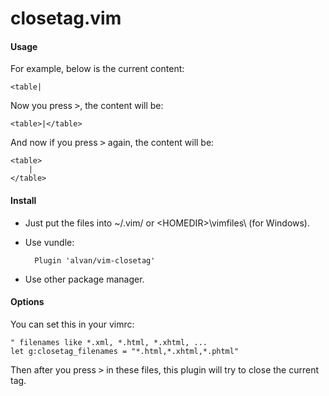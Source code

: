 closetag.vim
============

#### Usage

For example, below is the current content:

    <table|

Now you press <kbd>&gt;</kbd>, the content will be:

    <table>|</table>

And now if you press <kbd>&gt;</kbd> again, the content will be:

    <table>
        |
    </table>

#### Install

* Just put the files into ~/.vim/ or &lt;HOMEDIR&gt;\vimfiles\ (for Windows).

* Use vundle:

        Plugin 'alvan/vim-closetag'

* Use other package manager.

#### Options

You can set this in your vimrc:

    " filenames like *.xml, *.html, *.xhtml, ...
    let g:closetag_filenames = "*.html,*.xhtml,*.phtml"

Then after you press <kbd>&gt;</kbd> in these files, this plugin will try to close the current tag.

